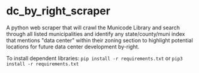 # dc_by_right_scraper
A python web scraper that will crawl the Municode Library and search through all listed municipalities and identify any state/county/muni index that mentions "data center" within their zoning section to highlight potential locations for future data center development by-right. 

To install dependent libraries:
`pip install -r requirements.txt`
or
`pip3 install -r requirements.txt`
